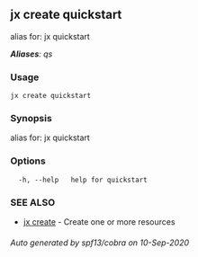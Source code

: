 ## jx create quickstart

alias for: jx quickstart

***Aliases**: qs*

### Usage

```
jx create quickstart
```

### Synopsis

alias for: jx quickstart

### Options

```
  -h, --help   help for quickstart
```

### SEE ALSO

* [jx create](jx_create.md)	 - Create one or more resources

###### Auto generated by spf13/cobra on 10-Sep-2020
